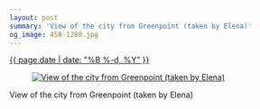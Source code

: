 ```yaml
---
layout: post
summary: 'View of the city from Greenpoint (taken by Elena)'
og_image: 458-1280.jpg
---
```


<div class="post">
 <time>
  <a href="/458">
   {{ page.date | date: "%B %-d, %Y" }}
  </a>
 </time>
 <a href="/458">
  <figure data-taken="1/2/2016">
   <img alt="View of the city from Greenpoint (taken by Elena)" sizes="(min-width: 700px) 50vw, calc(100vw - 2rem)" src="{{ site.assets_url }}/458-640.jpg" srcset="{{ site.assets_url }}/458-1280.jpg 1280w, {{ site.assets_url }}/458-960.jpg 960w, {{ site.assets_url }}/458-640.jpg 640w, {{ site.assets_url }}/458-320.jpg 320w"/>
  </figure>
 </a>
 <span>
  View of the city from Greenpoint (taken by Elena)
 </span>
</div>
